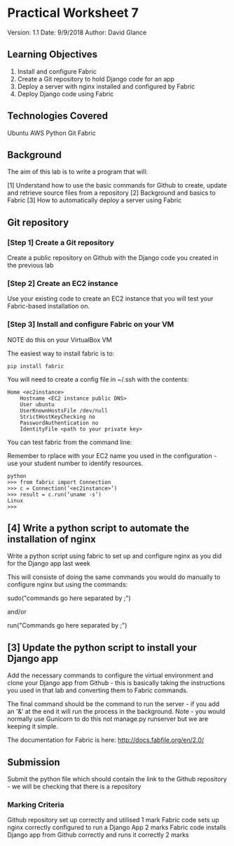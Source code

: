 # Practical Worksheet 7

Version: 1.1 Date: 9/9/2018 Author: David Glance

## Learning Objectives

1.	Install and configure Fabric
2.	Create a Git repository to hold Django code for an app
3.	Deploy a server with nginx installed and configured by Fabric
4. Deploy Django code using Fabric

## Technologies Covered

Ubuntu
AWS
Python
Git
Fabric

## Background

The aim of this lab is to write a program that will:

[1] Understand how to use the basic commands for Github to create, update and retrieve source files from a repository 
[2] Background and basics to Fabric
[3] How to automatically deploy a server using Fabric

## Git repository

### [Step 1] Create a Git repository

Create a public repository on Github with the Django code you created in
the previous lab

### [Step 2] Create an EC2 instance

Use your existing code to create an EC2 instance that you will test
your Fabric-based installation on.

### [Step 3] Install and configure Fabric on your VM

NOTE do this on your VirtualBox VM

The easiest way to install fabric is to:

```
pip install fabric
```

You will need to create a config file in ~/.ssh with the contents:

```
Home <ec2instance>
	Hostname <EC2 instance public DNS>
	User ubuntu
	UserKnownHostsFile /dev/null
	StrictHostKeyChecking no
	PasswordAuthentication no
	IdentityFile <path to your private key>
```
	
You can test fabric from the command line:

Remember to rplace <ec2instance> with your EC2 name you used in the
configuration - use your student number to identify resources.

```
python
>>> from fabric import Connection
>>> c = Connection(‘<ec2instance>’)
>>> result = c.run(‘uname -s’)
Linux
>>>
```

## [4] Write a python script to automate the installation of nginx

Write a python script using fabric to set up and configure nginx as
you did for the Django app last week

This will consiste of doing the same commands you would do manually to
configure nginx but using the commands:

sudo("commands go here separated by ;")

and/or

run("Commands go here separated by ;")

## [3] Update the python script to install your Django app

Add the necessary commands to configure the virtual environment and
clone your Django app from Github - this is basically taking the
instructions you used in that lab and converting them to Fabric commands.

The final command should be the command to run the server - if you add
an '&' at the end it will run the process in the background. Note -
you would normally use Gunicorn to do this not manage.py runserver but
we are keeping it simple.

The documentation for Fabric is here: http://docs.fabfile.org/en/2.0/

## Submission

Submit the python file which should contain the link to the Github
repository - we will be checking that there is a repository

### Marking Criteria

Github repository set up correctly and utilised  1 mark
Fabric code sets up nginx correctly configured to run a Django App 2
marks
Fabric code installs Django app from Github correctly and runs it
correctly 2 marks


